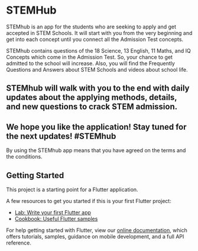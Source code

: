 # STEMHub

STEMhub is an app for the students who are seeking to apply and get accepted in STEM Schools. It will start with you from the very beginning and get into each concept until you connect all the Admission Test concepts.

STEMhub contains questions of the 18 Science, 13 English, 11 Maths, and IQ Concepts which come in the Admission Test. So, your chance to get admitted to the school will increase. Also, you will find the Frequently Questions and Answers about STEM Schools and videos about school life. 

STEMhub will walk with you to the end with daily updates about the applying methods, details, and new questions to crack STEM admission.
------------------------------
We hope you like the application!
Stay tuned for the next updates!
#STEMhub
------------------------------
By using the STEMhub app means that you have agreed on the terms and the conditions.

## Getting Started

This project is a starting point for a Flutter application.

A few resources to get you started if this is your first Flutter project:

- [Lab: Write your first Flutter app](https://flutter.dev/docs/get-started/codelab)
- [Cookbook: Useful Flutter samples](https://flutter.dev/docs/cookbook)

For help getting started with Flutter, view our 
[online documentation](https://flutter.dev/docs), which offers tutorials, 
samples, guidance on mobile development, and a full API reference.
